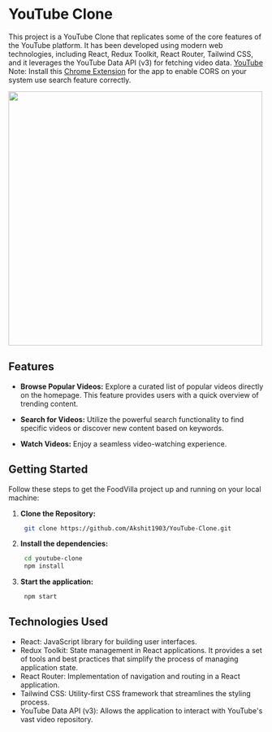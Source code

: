 # YouTube Clone

This project is a YouTube Clone that replicates some of the core features of the YouTube platform. It has been developed using modern web technologies, including React, Redux Toolkit, React Router, Tailwind CSS, and it leverages the YouTube Data API (v3) for fetching video data.
<a href="https://youtu.be/VFBKVh392NE">YouTube</a>
<br>
Note: Install this <a href="https://chromewebstore.google.com/detail/allow-cors-access-control/lhobafahddgcelffkeicbaginigeejlf"> Chrome Extension</a> for the app to enable CORS on your system use search feature correctly.

<img src="demo.gif" width="500" height=auto/>

## Features

- **Browse Popular Videos:** Explore a curated list of popular videos directly on the homepage. This feature provides users with a quick overview of trending content.

- **Search for Videos:** Utilize the powerful search functionality to find specific videos or discover new content based on keywords.

- **Watch Videos:** Enjoy a seamless video-watching experience.

## Getting Started

Follow these steps to get the FoodVilla project up and running on your local machine:

1. **Clone the Repository:**

   ```bash
    git clone https://github.com/Akshit1903/YouTube-Clone.git
   ```

2. **Install the dependencies:**

   ```bash
    cd youtube-clone
    npm install
   ```

3. **Start the application:**

   ```bash
    npm start
   ```

## Technologies Used

- React: JavaScript library for building user interfaces.
- Redux Toolkit: State management in React applications. It provides a set of tools and best practices that simplify the process of managing application state.
- React Router: Implementation of navigation and routing in a React application.
- Tailwind CSS: Utility-first CSS framework that streamlines the styling process.
- YouTube Data API (v3): Allows the application to interact with YouTube's vast video repository.
